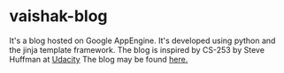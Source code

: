 vaishak-blog
============

It's a blog hosted on Google AppEngine. It's developed using python and the jinja template framework.
The blog is inspired by CS-253 by Steve Huffman at [Udacity](http://www.udacity.com)
The blog may be found [here.](http://www.vaishak-udacity.appspot.com/blog)